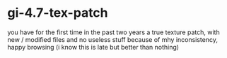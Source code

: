 # gi-4.7-tex-patch
you have for the first time in the past two years a true texture patch, with new / modified files and no useless stuff because of mhy inconsistency, happy browsing (i know this is late but better than nothing)
